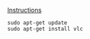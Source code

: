 [Instructions](https://www.videolan.org/vlc/download-ubuntu.html)

`sudo apt-get update`  
`sudo apt-get install vlc`